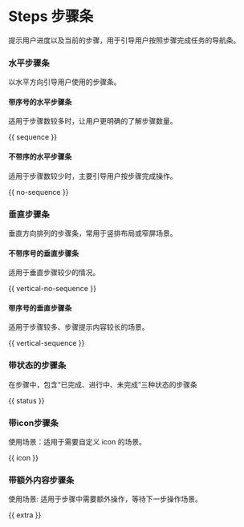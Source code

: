 # Steps 步骤条

提示用户进度以及当前的步骤，用于引导用户按照步骤完成任务的导航条。

### 水平步骤条
以水平方向引导用户使用的步骤条。

#### 带序号的水平步骤条
适用于步骤数较多时，让用户更明确的了解步骤数量。

{{ sequence }}

#### 不带序的水平步骤条

适用于步骤数较少时，主要引导用户按步骤完成操作。

{{ no-sequence }}

### 垂直步骤条

垂直方向排列的步骤条，常用于竖排布局或窄屏场景。
#### 不带序号的垂直步骤条

适用于垂直步骤较少的情况。

{{ vertical-no-sequence }}

#### 带序号的垂直步骤条
适用于步骤较多、步骤提示内容较长的场景。

{{ vertical-sequence }}

### 带状态的步骤条
在步骤中，包含“已完成、进行中、未完成”三种状态的步骤条

{{ status }}
### 带icon步骤条

使用场景：适用于需要自定义 icon 的场景。

{{ icon }}

### 带额外内容步骤条

使用场景: 适用于步骤中需要额外操作，等待下一步操作场景。

{{ extra }}
